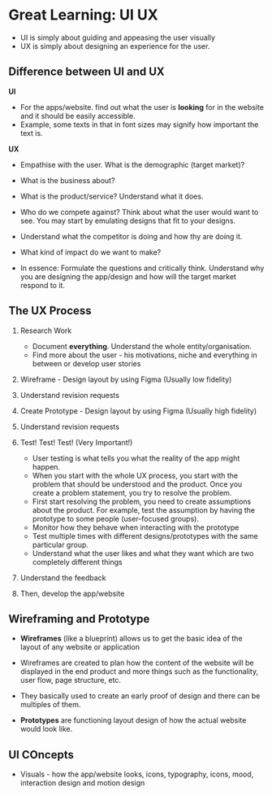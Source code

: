 # Great Learning: UI UX

- UI is simply about guiding and appeasing the user visually
- UX is simply about designing an experience for the user.

<h2>Difference between UI and UX</h2>

**UI**

- For the apps/website. find out what the user is **looking** for in the website and it should be easily accessible.
- Example, some texts in that in font sizes may signify how important the text is.

**UX**

- Empathise with the user. What is the demographic (target market)?
- What is the business about?
- What is the product/service? Understand what it does.
- Who do we compete against? Think about what the user would want to see. You may start by emulating designs that fit to your designs.
- Understand what the competitor is doing and how thy are doing it.
- What kind of impact do we want to make?

- In essence: Formulate the questions and critically think. Understand why you are designing the app/design and how will the target market respond to it.

<h2>The UX Process</h2>

1. Research Work

   - Document **everything**. Understand the whole entity/organisation.
   - Find more about the user - his motivations, niche and everything in between or develop user stories

2. Wireframe - Design layout by using Figma (Usually low fidelity)

3. Understand revision requests

4. Create Prototype - Design layout by using Figma (Usually high fidelity)

5. Understand revision requests

6. Test! Test! Test! (Very Important!)

   - User testing is what tells you what the reality of the app might happen.
   - When you start with the whole UX process, you start with the problem that should be understood and the product. Once you create a problem statement, you try to resolve the problem.
   - First start resolving the problem, you need to create assumptions about the product. For example, test the assumption by having the prototype to some people (user-focused groups).
   - Monitor how they behave when interacting with the prototype
   - Test multiple times with different designs/prototypes with the same particular group.
   - Understand what the user likes and what they want which are two completely different things

7. Understand the feedback

8. Then, develop the app/website

<h2>Wireframing and Prototype</h2>

- **Wireframes** (like a blueprint) allows us to get the basic idea of the layout of any website or application
- Wireframes are created to plan how the content of the website will be displayed in the end product and more things such as the functionality, user flow, page structure, etc.
- They basically used to create an early proof of design and there can be multiples of them.

- **Prototypes** are functioning layout design of how the actual website would look like.

<h2>UI COncepts</h2>

- Visuals - how the app/website looks, icons, typography, icons, mood, interaction design and motion design
